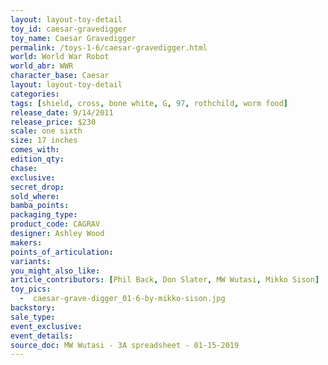 ```yaml
---
layout: layout-toy-detail 
toy_id: caesar-gravedigger
toy_name: Caesar Gravedigger
permalink: /toys-1-6/caesar-gravedigger.html
world: World War Robot
world_abr: WWR
character_base: Caesar
layout: layout-toy-detail
categories: 
tags: [shield, cross, bone white, G, 97, rothchild, worm food]
release_date: 9/14/2011
release_price: $230 
scale: one sixth
size: 17 inches
comes_with: 
edition_qty: 
chase: 
exclusive: 
secret_drop: 
sold_where: 
bamba_points: 
packaging_type: 
product_code: CAGRAV
designer: Ashley Wood
makers: 
points_of_articulation: 
variants: 
you_might_also_like: 
article_contributors: [Phil Back, Don Slater, MW Wutasi, Mikko Sison]
toy_pics: 
  -  caesar-grave-digger_01-6-by-mikko-sison.jpg
backstory: 
sale_type: 
event_exclusive: 
event_details: 
source_doc: MW Wutasi - 3A spreadsheet - 01-15-2019
---
```


